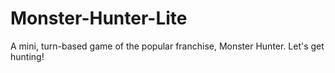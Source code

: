 # Monster-Hunter-Lite
A mini, turn-based game of the popular franchise, Monster Hunter. Let's get hunting!
